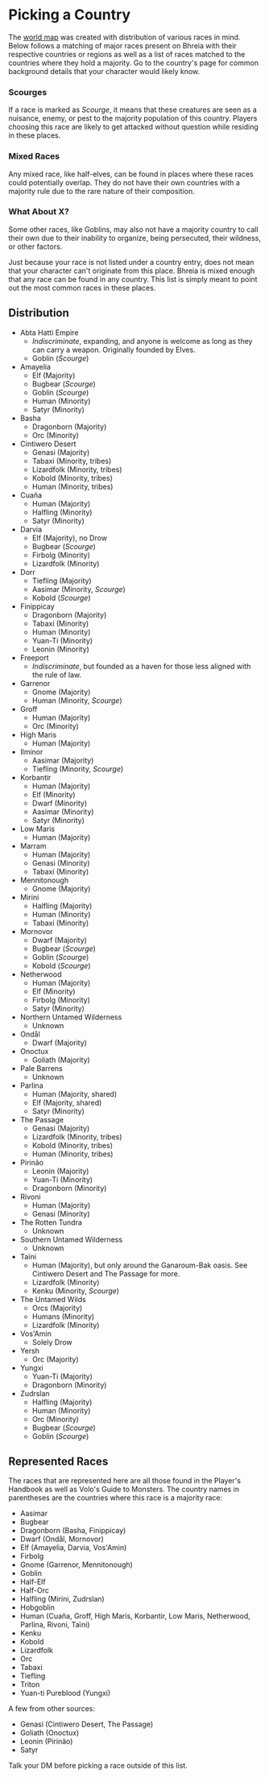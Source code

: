 # Picking a Country

The [world map](../assets/images/world-map-full.png) was created with distribution of various races in mind. Below follows a matching of major races present on Bhreia with their respective countries or regions as well as a list of races matched to the countries where they hold a majority. Go to the country's page for common background details that your character would likely know.

### Scourges

If a race is marked as *Scourge*, it means that these creatures are seen as a nuisance, enemy, or pest to the majority population of this country. Players choosing this race are likely to get attacked without question while residing in these places.

### Mixed Races

Any mixed race, like half-elves, can be found in places where these races could potentially overlap. They do not have their own countries with a majority rule due to the rare nature of their composition.

### What About X?

Some other races, like Goblins, may also not have a majority country to call their own due to their inability to organize, being persecuted, their wildness, or other factors.

Just because your race is not listed under a country entry, does not mean that your character can't originate from this place. Bhreia is mixed enough that any race can be found in any country. This list is simply meant to point out the most common races in these places.

## Distribution

* Abta Hatti Empire
    * *Indiscriminate*, expanding, and anyone is welcome as long as they can carry a weapon. Originally founded by Elves.
    * Goblin (*Scourge*)
* Amayelia
    * Elf (Majority)
    * Bugbear (*Scourge*)
    * Goblin (*Scourge*)
    * Human (Minority)
    * Satyr (Minority)
* Basha
    * Dragonborn (Majority)
    * Orc (Minority)
* Cintiwero Desert
    * Genasi (Majority)
    * Tabaxi (Minority, tribes)
    * Lizardfolk (Minority, tribes)
    * Kobold (Minority, tribes)
    * Human (Minority, tribes)
* Cuaña
    * Human (Majority)
    * Halfling (Minority)
    * Satyr (Minority)
* Darvia
    * Elf (Majority), no Drow
    * Bugbear (*Scourge*)
    * Firbolg (Minority)
    * Lizardfolk (Minority)
* Dorr
    * Tiefling (Majority)
    * Aasimar (Minority, *Scourge*)
    * Kobold (*Scourge*)
* Finippicay
    * Dragonborn (Majority)
    * Tabaxi (Minority)
    * Human (Minority)
    * Yuan-Ti (Minority)
    * Leonin (Minority)
* Freeport
    * *Indiscriminate*, but founded as a haven for those less aligned with the rule of law.
* Garrenor
    * Gnome (Majority)
    * Human (Minority, *Scourge*)
* Groff
    * Human (Majority)
    * Orc (Minority)
* High Maris
    * Human (Majority)
* Ilminor
    * Aasimar (Majority)
    * Tiefling (Minority, *Scourge*)
* Korbantir
    * Human (Majority)
    * Elf (Minority)
    * Dwarf (Minority)
    * Aasimar (Minority)
    * Satyr (Minority)
* Low Maris
    * Human (Majority)
* Marram
    * Human (Majority)
    * Genasi (Minority)
    * Tabaxi (Minority)
* Mennitonough
    * Gnome (Majority)
* Mirini
    * Halfling (Majority)
    * Human (Minority)
    * Tabaxi (Minority)
* Mornovor
    * Dwarf (Majority)
    * Bugbear (*Scourge*)
    * Goblin (*Scourge*)
    * Kobold (*Scourge*)
* Netherwood
    * Human (Majority)
    * Elf (Minority)
    * Firbolg (Minority)
    * Satyr (Minority)
* Northern Untamed Wilderness
    * Unknown
* Ondål
    * Dwarf (Majority)
* Onoctux
    * Goliath (Majority)
* Pale Barrens
    * Unknown
* Parlina
    * Human (Majority, shared)
    * Elf (Majority, shared)
    * Satyr (Minority)
* The Passage
    * Genasi (Majority)
    * Lizardfolk (Minority, tribes)
    * Kobold (Minority, tribes)
    * Human (Minority, tribes)
* Pirinão
    * Leonin (Majority)
    * Yuan-Ti (Minority)
    * Dragonborn (Minority)
* Rivoni
    * Human (Majority)
    * Genasi (Minority)
* The Rotten Tundra
    * Unknown
* Southern Untamed Wilderness
    * Unknown
* Taïni
    * Human (Majority), but only around the Ganaroum-Bak oasis. See Cintiwero Desert and The Passage for more.
    * Lizardfolk (Minority)
    * Kenku (Minority, *Scourge*)
* The Untamed Wilds
    * Orcs (Majority)
    * Humans (Minority)
    * Lizardfolk (Minority)
* Vos'Amin
    * Solely Drow
* Yersh
    * Orc (Majority)
* Yungxi
    * Yuan-Ti (Majority)
    * Dragonborn (Minority)
* Zudrslan
    * Halfling (Majority)
    * Human (Minority)
    * Orc (Minority)
    * Bugbear (*Scourge*)
    * Goblin (*Scourge*)

## Represented Races

The races that are represented here are all those found in the Player's Handbook as well as Volo's Guide to Monsters. The country names in parentheses are the countries where this race is a majority race:

* Aasimar
* Bugbear
* Dragonborn (Basha, Finippicay)
* Dwarf (Ondål, Mornovor)
* Elf (Amayelia, Darvia, Vos'Amin)
* Firbolg
* Gnome (Garrenor, Mennitonough)
* Goblin
* Half-Elf
* Half-Orc
* Halfling (Mirini, Zudrslan)
* Hobgoblin
* Human (Cuaña, Groff, High Maris, Korbantir, Low Maris, Netherwood, Parlina, Rivoni, Taïni)
* Kenku
* Kobold
* Lizardfolk
* Orc
* Tabaxi
* Tiefling
* Triton
* Yuan-ti Pureblood (Yungxi)

A few from other sources:

* Genasi (Cintiwero Desert, The Passage)
* Goliath (Onoctux)
* Leonin (Pirinão)
* Satyr

Talk your DM before picking a race outside of this list.
